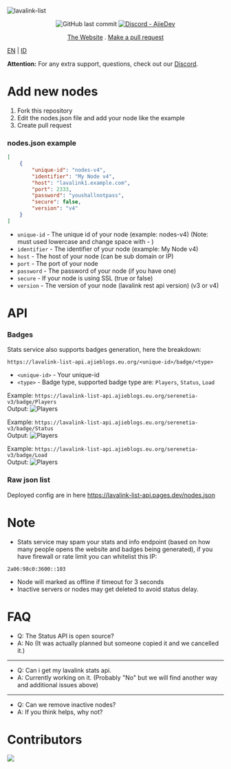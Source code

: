 ![lavalink-list](https://socialify.git.ci/AjieDev/lavalink-list/image?description=1&font=Inter&forks=1&language=1&logo=https%3A%2F%2Fcdn-cf.ajieblogs.eu.org%2Fimg%2F1727676032086.png&name=1&owner=1&pattern=Plus&pulls=1&stargazers=1&theme=Auto)

<div align="center"> <img alt="GitHub last commit" src="https://img.shields.io/github/last-commit/AjieDev/lavalink-list?style=for-the-badge"> <a href="https://dsc.gg/ajidevserver"><img alt="Discord - AjieDev" src="https://img.shields.io/discord/993867537337024565?label=Discord&logo=discord&style=for-the-badge"></a></div>

<p align="center">
    <a href="https://free.lavalink.rf.gd/list">The Website</a>
    .
    <a href="https://github.com/AjieDev/lavalink-list/pulls">Make a pull request</a>
  </p>

[EN](README.md) | [ID](docs/README_id-ID.md)

**Attention:** For any extra support, questions, check out our [Discord](https://dsc.gg/ajidevserver).



# Add new nodes
1. Fork this repository
2. Edit the nodes.json file and add your node like the example
3. Create pull request

### nodes.json example
```json
[
    {
        "unique-id": "nodes-v4",
        "identifier": "My Node v4", 
        "host": "lavalink1.example.com",
        "port": 2333, 
        "password": "youshallnotpass",
        "secure": false,
        "version": "v4"
    }
]

```
- `unique-id` - The unique id of your node (example: nodes-v4) (Note: must used lowercase and change space with - )
- `identifier` - The identifier of your node (example: My Node v4)
- `host` - The host of your node (can be sub domain or IP)
- `port` - The port of your node
- `password` - The password of your node (if you have one)
- `secure` - If your node is using SSL (true or false)
- `version` - The version of your node (lavalink rest api version) (v3 or v4)

# API

### Badges

Stats service also supports badges generation, here the breakdown:

```
https://lavalink-list-api.ajieblogs.eu.org/<unique-id>/badge/<type>
```
- `<unique-id>` - Your unique-id
- `<type>` - Badge type, supported badge type are: `Players`, `Status`, `Load`

Example: `https://lavalink-list-api.ajieblogs.eu.org/serenetia-v3/badge/Players` <br />
Output: ![Players](https://lavalink-list-api.ajieblogs.eu.org/ajiedev-lavalinkv4/badge/Players) <br />

Example: `https://lavalink-list-api.ajieblogs.eu.org/serenetia-v3/badge/Status` <br />
Output: ![Players](https://lavalink-list-api.ajieblogs.eu.org/ajiedev-lavalinkv4/badge/Status) <br />

Example: `https://lavalink-list-api.ajieblogs.eu.org/serenetia-v3/badge/Load` <br />
Output: ![Players](https://lavalink-list-api.ajieblogs.eu.org/ajiedev-lavalinkv4/badge/Load)

### Raw json list

Deployed config are in here https://lavalink-list-api.pages.dev/nodes.json


# Note

- Stats service may spam your stats and info endpoint (based on how many people opens the website and badges being generated), if you have firewall or rate limit you can whitelist this IP:

```
2a06:98c0:3600::103
```

- Node will marked as offline if timeout for 3 seconds
- Inactive servers or nodes may get deleted to avoid status delay.

# FAQ

- Q: The Status API is open source?
- A: No (It was actually planned but someone copied it and we cancelled it.)
----------------------
- Q: Can i get my lavalink stats api.
- A: Currently working on it. (Probably "No" but we will find another way and additional issues above)
----------------------
- Q: Can we remove inactive nodes?
- A: If you think helps, why not?

# Contributors

<a href="https://github.com/AjieDev/lavalink-list/graphs/contributors">
  <img src="https://contributors-img.web.app/image?repo=AjieDev/lavalink-list" />
</a>
